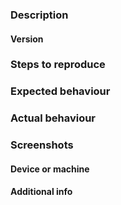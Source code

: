 <!--
   SUPPORT REQUESTS: This is for reporting bugs in the Bisq app.
   If you have a support request, please join #support on Bisq's
   Keybase team at https://keybase.io/team/Bisq
-->

### Description

<!-- brief description of the bug -->

#### Version

<!-- commit id or version number -->

### Steps to reproduce

<!--if you can reliably reproduce the bug, list the steps here  -->

### Expected behaviour

<!--description of the expected behavior -->

### Actual behaviour

<!-- explain what happened instead of the expected behaviour -->

### Screenshots

<!--Screenshots if gui related, drag and drop to add to the issue -->

#### Device or machine

<!-- device/machine used, operating system -->



#### Additional info

<!-- Additional information useful for debugging (e.g. logs) -->
